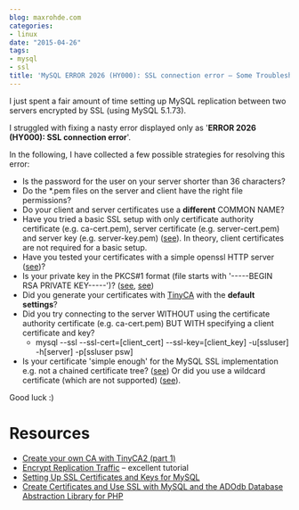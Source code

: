 ```yaml
---
blog: maxrohde.com
categories:
- linux
date: "2015-04-26"
tags:
- mysql
- ssl
title: 'MySQL ERROR 2026 (HY000): SSL connection error – Some Troubleshooting Ideas'
---
```


I just spent a fair amount of time setting up MySQL replication between two servers encrypted by SSL (using MySQL 5.1.73).

I struggled with fixing a nasty error displayed only as '**ERROR 2026 (HY000): SSL connection error**'.

In the following, I have collected a few possible strategies for resolving this error:

- Is the password for the user on your server shorter than 36 characters?
- Do the \*.pem files on the server and client have the right file permissions?
- Do your client and server certificates use a **different** COMMON NAME?
- Have you tried a basic SSL setup with only certificate authority certificate (e.g. ca-cert.pem), server certificate (e.g. server-cert.pem) and server key (e.g. server-key.pem) ([see](http://www.chriscalender.com/setting-up-ssl-for-mysql/)). In theory, client certificates are not required for a basic setup.
- Have you tested your certificates with a simple openssl HTTP server ([see](http://www.percona.com/blog/2012/11/08/debugging-mysql-ssl-problems/))?
- Is your private key in the PKCS#1 format (file starts with '-----BEGIN RSA PRIVATE KEY-----')? ([see](https://bugs.mysql.com/bug.php?id=71271), [see](http://askubuntu.com/questions/194074/enabling-ssl-in-mysql))
- Did you generate your certificates with [TinyCA](http://www.ghacks.net/2009/09/16/create-your-own-certificate-authority-with-tinyca/) with the **default settings**?
- Did you try connecting to the server WITHOUT using the certificate authority certificate (e.g. ca-cert.pem) BUT WITH specifying a client certificate and key?
  - mysql --ssl --ssl-cert=\[client_cert\] --ssl-key=\[client_key\] -u\[ssluser\] -h\[server\] -p\[ssluser psw\]
- Is your certificate 'simple enough' for the MySQL SSL implementation e.g. not a chained certificate tree? ([see](http://dev.mysql.com/doc/refman/5.6/en/ssl-options.html)) Or did you use a wildcard certificate (which are not supported) ([see](http://stackoverflow.com/questions/20459056/mysql-and-ssl-connection-failing-error-2026-hy000)).

Good luck :)

# Resources

- [Create your own CA with TinyCA2 (part 1)](http://theworldofapenguin.blogspot.com.au/2007/06/create-your-own-ca-with-tinyca2-part-1.html)
- [Encrypt Replication Traffic](http://mysql.wingtiplabs.com/documentation/ssl27yzv/encrypt-replication-traffic) – excellent tutorial
- [Setting Up SSL Certificates and Keys for MySQL](https://dev.mysql.com/doc/refman/5.1/en/creating-ssl-certs.html)
- [Create Certificates and Use SSL with MySQL and the ADOdb Database Abstraction Library for PHP](http://blog.jamesrossiter.co.uk/2011/12/05/create-certificates-and-use-ssl-with-mysql-and-adodb-database-abstraction-library-for-php/)
